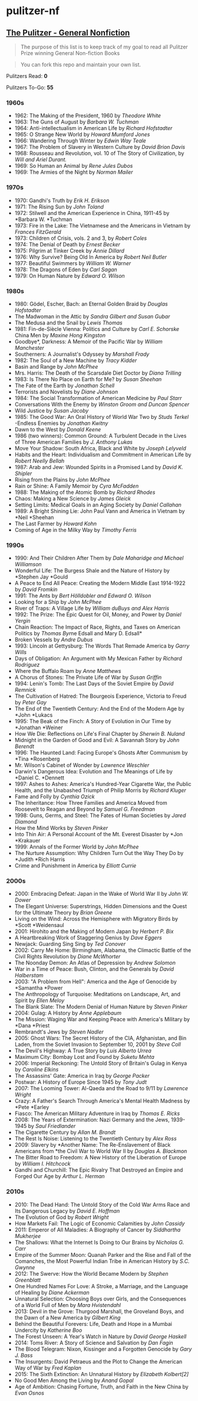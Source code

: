 # pulitzer-nf
## [The Pulitzer - General Nonfiction](http://www.pulitzer.org/prize-winners-by-category/223)

> The purpose of this list is to keep track of my goal to read all Pulitzer Prize winning General Non-fiction Books

> You can fork this repo and maintain your own list.

Pulitzers Read: **0**

Pulitzers To-Go: **55**

### 1960s
- 1962: The Making of the President, 1960 by *Theodore White*
- 1963: The Guns of August by *Barbara W. Tuchman*
- 1964: Anti-intellectualism in American Life by *Richard Hofstadter*
- 1965: O Strange New World by *Howard Mumford Jones*
- 1966: Wandering Through Winter by *Edwin Way Teale*
- 1967: The Problem of Slavery in Western Culture by *David Brion Davis*
- 1968: Rousseau and Revolution, vol. 10 of The Story of Civilization, by *Will and Ariel Durant.*
- 1969: So Human an Animal by *Rene Jules Dubos*
- 1969: The Armies of the Night by *Norman Mailer*

### 1970s
- 1970: Gandhi's Truth by *Erik H. Erikson*
- 1971: The Rising Sun by *John Toland*
- 1972: Stilwell and the American Experience in China, 1911-45 by *Barbara W. *Tuchman
- 1973: Fire in the Lake: The Vietnamese and the Americans in Vietnam by *Frances FitzGerald*
- 1973: Children of Crisis, vols. 2 and 3, by *Robert Coles*
- 1974: The Denial of Death by *Ernest Becker*
- 1975: Pilgrim at Tinker Creek by *Annie Dillard*
- 1976: Why Survive? Being Old In America by *Robert Neil Butler*
- 1977: Beautiful Swimmers by *William W. Warner*
- 1978: The Dragons of Eden by *Carl Sagan*
- 1979: On Human Nature by *Edward O. Wilson*

### 1980s
- 1980: Gödel, Escher, Bach: an Eternal Golden Braid by *Douglas Hofstadter*
- The Madwoman in the Attic by *Sandra Gilbert and Susan Gubar*
- The Medusa and the Snail by *Lewis Thomas*
- 1981: Fin-de-Siècle Vienna: Politics and Culture by *Carl E. Schorske*
China Men by *Maxine Hong Kingston*
- Goodbye*, Darkness: A Memoir of the Pacific War by *William Manchester*
- Southerners: A Journalist's Odyssey by *Marshall Frady*
- 1982: The Soul of a New Machine by *Tracy Kidder*
- Basin and Range by *John McPhee*
- Mrs. Harris: The Death of the Scarsdale Diet Doctor by *Diana Trilling*
- 1983: Is There No Place on Earth for Me? by *Susan Sheehan*
- The Fate of the Earth by *Jonathan Schell*
- Terrorists and Novelists by *Diane Johnson*
- 1984: The Social Transformation of American Medicine by *Paul Starr*
- Conversations With the Enemy by *Winston Groom and Duncan Spencer*
- Wild Justice by *Susan Jacoby*
- 1985: The Good War: An Oral History of World War Two by *Studs Terkel*
-Endless Enemies by *Jonathan Kwitny*
- Dawn to the West by *Donald Keene*
- 1986 (two winners): Common Ground: A Turbulent Decade in the Lives of Three American Families by *J. Anthony Lukas*
- Move Your Shadow: South Africa, Black and White by *Joseph Lelyveld*
- Habits and the Heart: Individualism and Commitment in American Life by *Robert Neelly Bellah*
- 1987: Arab and Jew: Wounded Spirits in a Promised Land by *David K. Shipler*
- Rising from the Plains by *John McPhee*
- Rain or Shine: A Family Memoir by *Cyra McFadden*
- 1988: The Making of the Atomic Bomb by *Richard Rhodes*
- Chaos: Making a New Science by *James Gleick*
- Setting Limits: Medical Goals in an Aging Society by *Daniel Callahan*
- 1989: A Bright Shining Lie: John Paul Vann and America in Vietnam by *Neil *Sheehan
- The Last Farmer by *Howard Kohn*
- Coming of Age in the Milky Way by *Timothy Ferris*

### 1990s
- 1990: And Their Children After Them by *Dale Maharidge and Michael Williamson*
- Wonderful Life: The Burgess Shale and the Nature of History by *Stephen Jay *Gould
- A Peace to End All Peace: Creating the Modern Middle East 1914-1922 by *David Fromkin*
- 1991: The Ants by *Bert Hölldobler and Edward O. Wilson*
- Looking for a Ship by *John McPhee*
- River of Traps: A Village Life by *William duBuys and Alex Harris*
- 1992: The Prize: The Epic Quest for Oil, Money, and Power by *Daniel Yergin*
- Chain Reaction: The Impact of Race, Rights, and Taxes on American Politics by *Thomas Byr*ne Edsall and Mary D. Edsall*
- Broken Vessels by *Andre Dubus*
- 1993: Lincoln at Gettysburg: The Words That Remade America by *Garry Wills*
- Days of Obligation: An Argument with My Mexican Father by *Richard Rodriguez*
- Where the Buffalo Roam by *Anne Matthews*
- A Chorus of Stones: The Private Life of War by *Susan Griffin*
- 1994: Lenin's Tomb: The Last Days of the Soviet Empire by *David Remnick*
- The Cultivation of Hatred: The Bourgeois Experience, Victoria to Freud by *Peter Gay*
- The End of the Twentieth Century: And the End of the Modern Age by *John *Lukacs
- 1995: The Beak of the Finch: A Story of Evolution in Our Time by *Jonathan *Weiner
- How We Die: Reflections on Life's Final Chapter by *Sherwin B. Nuland*
- Midnight in the Garden of Good and Evil: A Savannah Story by *John Berendt*
- 1996: The Haunted Land: Facing Europe's Ghosts After Communism by *Tina *Rosenberg
- Mr. Wilson's Cabinet of Wonder by *Lawrence Weschler*
- Darwin's Dangerous Idea: Evolution and The Meanings of Life by *Daniel C. *Dennett
- 1997: Ashes to Ashes: America's Hundred-Year Cigarette War, the Public Health, and the Unabashed Triumph of Philip Morris by *Richard Kluger*
- Fame and Folly by *Cynthia Ozick*
- The Inheritance: How Three Families and America Moved from Roosevelt to Reagan and Beyond by *Samuel G. Freedman*
- 1998: Guns, Germs, and Steel: The Fates of Human Societies by *Jared Diamond*
- How the Mind Works by *Steven Pinker*
- Into Thin Air: A Personal Account of the Mt. Everest Disaster by *Jon *Krakauer
- 1999: Annals of the Former World by *John McPhee*
- The Nurture Assumption: Why Children Turn Out the Way They Do by *Judith *Rich Harris
- Crime and Punishment in America by *Elliott Currie*

### 2000s
- 2000: Embracing Defeat: Japan in the Wake of World War II by *John W. Dower*
- The Elegant Universe: Superstrings, Hidden Dimensions and the Quest for the Ultimate Theory by *Brian Greene*
- Living on the Wind: Across the Hemisphere with Migratory Birds by *Scott *Weidensaul
- 2001: Hirohito and the Making of Modern Japan by *Herbert P. Bix*
- A Heartbreaking Work of Staggering Genius by *Dave Eggers*
- Newjack: Guarding Sing Sing by *Ted Conover*
- 2002: Carry Me Home: Birmingham, Alabama, the Climactic Battle of the Civil Rights Revolution by *Diane McWhorter*
- The Noonday Demon: An Atlas of Depression by *Andrew Solomon*
- War in a Time of Peace: Bush, Clinton, and the Generals by *David Halberstam*
- 2003: "A Problem from Hell": America and the Age of Genocide by *Samantha *Power
- The Anthropology of Turquoise: Meditations on Landscape, Art, and Spirit by *Ellen Meloy*
- The Blank Slate: The Modern Denial of Human Nature by *Steven Pinker*
- 2004: Gulag: A History by *Anne Applebaum*
- The Mission: Waging War and Keeping Peace with America's Military by *Dana *Priest
- Rembrandt's Jews by *Steven Nadler*
- 2005: Ghost Wars: The Secret History of the CIA, Afghanistan, and Bin Laden, from the Soviet Invasion to September 10, 2001 by *Steve Coll*
- The Devil's Highway: A True Story by *Luis Alberto Urrea*
- Maximum City: Bombay Lost and Found by *Suketu Mehta*
- 2006: Imperial Reckoning: The Untold Story of Britain's Gulag in Kenya by *Caroline Elkins*
- The Assassins' Gate: America in Iraq by *George Packer*
- Postwar: A History of Europe Since 1945 by *Tony Judt*
- 2007: The Looming Tower: Al-Qaeda and the Road to 9/11 by *Lawrence Wright*
- Crazy: A Father's Search Through America's Mental Health Madness by *Pete *Earley
- Fiasco: The American Military Adventure in Iraq by *Thomas E. Ricks*
- 2008: The Years of Extermination: Nazi Germany and the Jews, 1939-1945 by *Saul Friedlander*
- The Cigarette Century by *Allan M. Brandt*
- The Rest Is Noise: Listening to the Twentieth Century by *Alex Ross*
- 2009: Slavery by *Another Name: The Re-Enslavement of Black Americans from *the Civil War to World War II by *Douglas A. Blackmon*
- The Bitter Road to Freedom: A New History of the Liberation of Europe by *William I. Hitchcock*
- Gandhi and Churchill: The Epic Rivalry That Destroyed an Empire and Forged Our Age by *Arthur L. Herman*

### 2010s
- 2010: The Dead Hand: The Untold Story of the Cold War Arms Race and Its Dangerous Legacy by *David E. Hoffman*
- The Evolution of God by *Robert Wright*
- How Markets Fail: The Logic of Economic Calamities by *John Cassidy*
- 2011: Emperor of All Maladies: A Biography of Cancer by *Siddhartha Mukherjee*
- The Shallows: What the Internet Is Doing to Our Brains by *Nicholas G. Carr*
- Empire of the Summer Moon: Quanah Parker and the Rise and Fall of the Comanches, the Most Powerful Indian Tribe in American History by *S.C. Gwynne*
- 2012: The Swerve: How the World Became Modern by *Stephen Greenblatt*
- One Hundred Names For Love: A Stroke, a Marriage, and the Language of Healing by *Diane Ackerman*
- Unnatural Selection: Choosing Boys over Girls, and the Consequences of a World Full of Men by *Mara Hvistendahl*
- 2013: Devil in the Grove: Thurgood Marshall, the Groveland Boys, and the Dawn of a New America by *Gilbert King*
- Behind the Beautiful Forevers: Life, Death and Hope in a Mumbai Undercity by *Katherine Boo*
- The Forest Unseen: A Year's Watch in Nature by *David George Haskell*
- 2014: Toms River: A Story of Science and Salvation by *Dan Fagin*
- The Blood Telegram: Nixon, Kissinger and a Forgotten Genocide by *Gary J. Bass*
- The Insurgents: David Petraeus and the Plot to Change the American Way of War by *Fred Kaplan*
- 2015: The Sixth Extinction: An Unnatural History by *Elizabeth Kolbert[2]*
- No Good Men Among the Living by *Anand Gopal*
- Age of Ambition: Chasing Fortune, Truth, and Faith in the New China by *Evan Osnos*
